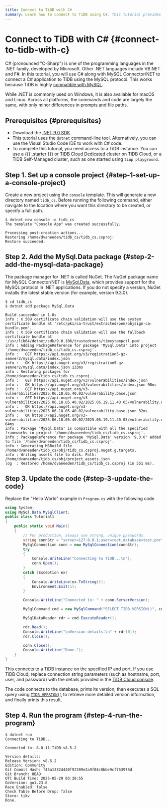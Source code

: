 ```yaml
---
title: Connect to TiDB with C#
summary: Learn how to connect to TiDB using C#. This tutorial provides sample C# code snippets for interacting with TiDB.
---
```


# Connect to TiDB with C# {#connect-to-tidb-with-c}

C# (pronounced "C-Sharp") is one of the programming languages in the .NET family, developed by Microsoft. Other .NET languages include VB.NET and F#. In this tutorial, you will use C# along with MySQL Connector/NET to connect a C# application to TiDB using the MySQL protocol. This works because TiDB is highly [compatible with MySQL](/mysql-compatibility.md).

While .NET is commonly used on Windows, it is also available for macOS and Linux. Across all platforms, the commands and code are largely the same, with only minor differences in prompts and file paths.

## Prerequisites {#prerequisites}

-   Download the [.NET 9.0 SDK](https://dotnet.microsoft.com/en-us/download).
-   This tutorial uses the `dotnet` command-line tool. Alternatively, you can use the Visual Studio Code IDE to work with C# code.
-   To complete this tutorial, you need access to a TiDB instance. You can use a [{{{ .starter }}}](https://docs.pingcap.com/tidbcloud/select-cluster-tier/#tidb-cloud-serverless) or [TiDB Cloud Dedicated](https://docs.pingcap.com/tidbcloud/select-cluster-tier/#tidb-cloud-dedicated) cluster on TiDB Cloud, or a TiDB Self-Managed cluster, such as one started using `tiup playground`.

## Step 1. Set up a console project {#step-1-set-up-a-console-project}

Create a new project using the `console` template. This will generate a new directory named `tidb_cs`. Before running the following command, either navigate to the location where you want this directory to be created, or specify a full path.

    $ dotnet new console -o tidb_cs
    The template "Console App" was created successfully.

    Processing post-creation actions...
    Restoring /home/dvaneeden/tidb_cs/tidb_cs.csproj:
    Restore succeeded.

## Step 2. Add the MySql.Data package {#step-2-add-the-mysql-data-package}

The package manager for .NET is called NuGet. The NuGet package name for MySQL Connector/NET is [MySql.Data](https://www.nuget.org/packages/MySql.Data), which provides support for the MySQL protocol in .NET applications. If you do not specify a version, NuGet installs the latest stable version (for example, version 9.3.0).

    $ cd tidb_cs
    $ dotnet add package MySql.Data

    Build succeeded in 1.0s
    info : X.509 certificate chain validation will use the system certificate bundle at '/etc/pki/ca-trust/extracted/pem/objsign-ca-bundle.pem'.
    info : X.509 certificate chain validation will use the fallback certificate bundle at '/usr/lib64/dotnet/sdk/9.0.106/trustedroots/timestampctl.pem'.
    info : Adding PackageReference for package 'MySql.Data' into project '/home/dvaneeden/tidb_cs/tidb_cs.csproj'.
    info :   GET https://api.nuget.org/v3/registration5-gz-semver2/mysql.data/index.json
    info :   OK https://api.nuget.org/v3/registration5-gz-semver2/mysql.data/index.json 133ms
    info : Restoring packages for /home/dvaneeden/tidb_cs/tidb_cs.csproj...
    info :   GET https://api.nuget.org/v3/vulnerabilities/index.json
    info :   OK https://api.nuget.org/v3/vulnerabilities/index.json 98ms
    info :   GET https://api.nuget.org/v3-vulnerabilities/2025.06.18.05.40.02/vulnerability.base.json
    info :   GET https://api.nuget.org/v3-vulnerabilities/2025.06.18.05.40.02/2025.06.19.11.40.05/vulnerability.update.json
    info :   OK https://api.nuget.org/v3-vulnerabilities/2025.06.18.05.40.02/vulnerability.base.json 32ms
    info :   OK https://api.nuget.org/v3-vulnerabilities/2025.06.18.05.40.02/2025.06.19.11.40.05/vulnerability.update.json 64ms
    info : Package 'MySql.Data' is compatible with all the specified frameworks in project '/home/dvaneeden/tidb_cs/tidb_cs.csproj'.
    info : PackageReference for package 'MySql.Data' version '9.3.0' added to file '/home/dvaneeden/tidb_cs/tidb_cs.csproj'.
    info : Generating MSBuild file /home/dvaneeden/tidb_cs/obj/tidb_cs.csproj.nuget.g.targets.
    info : Writing assets file to disk. Path: /home/dvaneeden/tidb_cs/obj/project.assets.json
    log  : Restored /home/dvaneeden/tidb_cs/tidb_cs.csproj (in 551 ms).

## Step 3. Update the code {#step-3-update-the-code}

Replace the "Hello World" example in `Program.cs` with the following code.

```cs
using System;
using MySql.Data.MySqlClient;
public class Tutorial1
{
    public static void Main()
    {
        // For production, always use strong, unique passwords.
        string connStr = "server=127.0.0.1;user=root;database=test;port=4000;AllowUserVariables=true";
        MySqlConnection conn = new MySqlConnection(connStr);
        try
        {
            Console.WriteLine("Connecting to TiDB...\n");
            conn.Open();
        }
        catch (Exception ex)
        {
            Console.WriteLine(ex.ToString());
            Environment.Exit(1);
        }

        Console.WriteLine("Connected to: " + conn.ServerVersion);

        MySqlCommand cmd = new MySqlCommand("SELECT TIDB_VERSION()", conn);

        MySqlDataReader rdr = cmd.ExecuteReader();

        rdr.Read();
        Console.WriteLine("\nVersion details:\n" + rdr[0]);
        rdr.Close();

        conn.Close();
        Console.WriteLine("Done.");
    }
}
```

This connects to a TiDB instance on the specified IP and port. If you use TiDB Cloud, replace connection string parameters (such as hostname, port, user, and password) with the details provided in the [TiDB Cloud console](https://tidbcloud.com/).

The code connects to the database, prints its version, then executes a SQL query using [`TIDB_VERSION()`](/functions-and-operators/tidb-functions.md#tidb_version) to retrieve more detailed version information, and finally prints this result.

## Step 4. Run the program {#step-4-run-the-program}

    $ dotnet run
    Connecting to TiDB...

    Connected to: 8.0.11-TiDB-v8.5.2

    Version details:
    Release Version: v8.5.2
    Edition: Community
    Git Commit Hash: f43a13324440f92209e2a9f04c0bbe9cf763978d
    Git Branch: HEAD
    UTC Build Time: 2025-05-29 03:30:55
    GoVersion: go1.23.8
    Race Enabled: false
    Check Table Before Drop: false
    Store: tikv
    Done.
